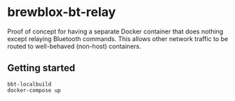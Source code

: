 # brewblox-bt-relay

Proof of concept for having a separate Docker container that does nothing except relaying Bluetooth commands.
This allows other network traffic to be routed to well-behaved (non-host) containers.

## Getting started

```
bbt-localbuild
docker-compose up
```
